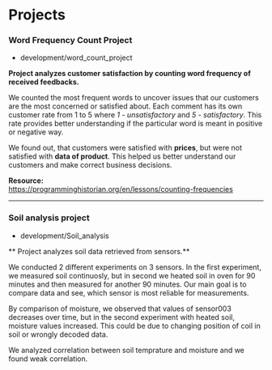 # Projects
### Word Frequency Count Project     
* development/word_count_project  

**Project analyzes customer satisfaction by counting word frequency of received feedbacks.**

We counted the most frequent words to uncover issues that our customers are the most concerned or satisfied about. Each comment has its own customer rate from 1 to 5 where _1 - unsatisfactory_ and _5 - satisfactory_. This rate provides better understanding if the particular word is meant in positive or negative way.  

We found out, that customers were satisfied with **prices**, but were not satisfied with **data of product**. This helped us better understand our customers and make correct business decisions.   

**Resource:**   
https://programminghistorian.org/en/lessons/counting-frequencies

---

### Soil analysis project
* development/Soil_analysis

** Project analyzes soil data retrieved from sensors.**

We conducted 2 different experiments on 3 sensors. In the first experiment, we measured soil continuosly, but in second we heated soil in oven for 90 minutes and then measured for another 90 minutes. Our main goal is to compare data and see, which sensor is most reliable for measurements. 

By comparison of moisture, we observed that values of sensor003 decreases over time, but in the second experiment with heated soil, moisture values increased. This could be due to changing position of coil in soil or wrongly decoded data.

We analyzed correlation between soil temprature and moisture and we found weak correlation. 
